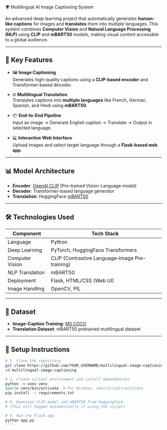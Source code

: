 🌍 Multilingual AI Image Captioning System

An advanced deep learning project that automatically generates **human-like captions** for images and **translates** them into multiple languages. This system combines **Computer Vision** and **Natural Language Processing (NLP)** using **CLIP** and **mBART50** models, making visual content accessible to a global audience.

---

## 🚀 Key Features

- 🖼️ **Image Captioning**  
  Generates high-quality captions using a **CLIP-based encoder** and Transformer-based decoder.

- 🌐 **Multilingual Translation**  
  Translates captions into **multiple languages** like French, German, Spanish, and Hindi using **mBART50**.

- 📦 **End-to-End Pipeline**  
  Input an image → Generate English caption → Translate → Output in selected language.

- 💻 **Interactive Web Interface**  
  Upload images and select target language through a **Flask-based web app**.

---

## 📊 Model Architecture

- **Encoder**: [OpenAI CLIP](https://github.com/openai/CLIP) (Pre-trained Vision-Language model)
- **Decoder**: Transformer-based language generator
- **Translation**: HuggingFace [mBART50](https://huggingface.co/facebook/mbart-large-50-many-to-many-mmt)

---

## 🛠️ Technologies Used

| Component          | Tech Stack                      |
|--------------------|---------------------------------|
| Language           | Python                          |
| Deep Learning      | PyTorch, HuggingFace Transformers |
| Computer Vision    | CLIP (Contrastive Language–Image Pre-training) |
| NLP Translation    | mBART50                         |
| Deployment         | Flask, HTML/CSS (Web UI)        |
| Image Handling     | OpenCV, PIL                     |

---

## 📁 Dataset

- **Image-Caption Training**: [MS COCO](https://cocodataset.org/#home)  
- **Translation Dataset**: mBART50 pretrained multilingual dataset

---

## 🧪 Setup Instructions

```bash
# 1. Clone the repository
git clone https://github.com/YOUR_USERNAME/multilingual-image-captioning.git
cd multilingual-image-captioning

# 2. Create virtual environment and install dependencies
python -m venv venv
source venv/bin/activate  # For Windows: venv\Scripts\activate
pip install -r requirements.txt

# 3. Download CLIP model and mBART50 from HuggingFace
# (This will happen automatically if using the script)

# 4. Run the Flask app
python app.py
''''
